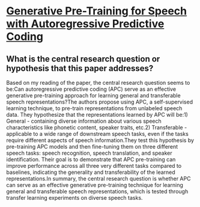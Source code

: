 # [Generative Pre-Training for Speech with Autoregressive Predictive Coding](https://arxiv.org/abs/1910.12607)

## What is the central research question or hypothesis that this paper addresses?

Based on my reading of the paper, the central research question seems to be:Can autoregressive predictive coding (APC) serve as an effective generative pre-training approach for learning general and transferable speech representations?The authors propose using APC, a self-supervised learning technique, to pre-train representations from unlabeled speech data. They hypothesize that the representations learned by APC will be:1) General - containing diverse information about various speech characteristics like phonetic content, speaker traits, etc.2) Transferable - applicable to a wide range of downstream speech tasks, even if the tasks require different aspects of speech information.They test this hypothesis by pre-training APC models and then fine-tuning them on three different speech tasks: speech recognition, speech translation, and speaker identification. Their goal is to demonstrate that APC pre-training can improve performance across all three very different tasks compared to baselines, indicating the generality and transferability of the learned representations.In summary, the central research question is whether APC can serve as an effective generative pre-training technique for learning general and transferable speech representations, which is tested through transfer learning experiments on diverse speech tasks.
